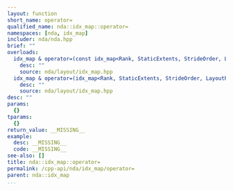 ```yaml
---
layout: function
short_name: operator=
qualified_name: nda::idx_map::operator=
namespaces: [nda, idx_map]
includer: nda/nda.hpp
brief: ""
overloads:
  idx_map & operator=(const idx_map<Rank, StaticExtents, StrideOrder, LayoutProp> & ):
    desc: ""
    source: nda/layout/idx_map.hpp
  idx_map & operator=(idx_map<Rank, StaticExtents, StrideOrder, LayoutProp> && ):
    desc: ""
    source: nda/layout/idx_map.hpp
desc: ""
params:
  {}
tparams:
  {}
return_value: __MISSING__
example:
  desc: __MISSING__
  code: __MISSING__
see-also: []
title: nda::idx_map::operator=
permalink: /cpp-api/nda/idx_map/operator=
parent: nda::idx_map
...
```


